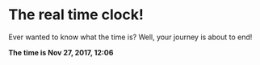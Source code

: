 # The real time clock!

Ever wanted to know what the time is? Well, your journey is about to end!

**The time is Nov 27, 2017, 12:06**